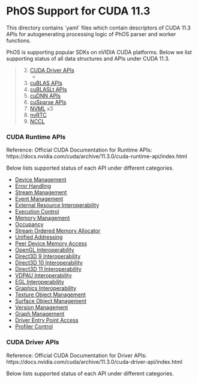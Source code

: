 <h1>PhOS Support for CUDA 11.3</h1>

<p>
This directory contains `yaml` files which contain descriptors of CUDA 11.3 APIs for autogenerating processing logic of PhOS parser and worker functions.

<p>
PhOS is supporting popular SDKs on nVIDIA CUDA platforms. Below we list supporting status of all data structures and APIs under CUDA 11.3.


> 2. [CUDA Driver APIs]()
>       * []()
> 3. [cuBLAS APIs]()
> 4. [cuBLASLt APIs]()
> 5. [cuDNN APIs]()
> 6. [cuSparse APIs]()
> 7. [NVML]() x3
> 8. [nvRTC]()
> 9. [NCCL]()


<h3>CUDA Runtime APIs</h3>

<p>
Reference: Official CUDA Documentation for Runtime APIs: https://docs.nvidia.com/cuda/archive/11.3.0/cuda-runtime-api/index.html

<p>
Below lists supported status of each API under different categories.

<ul>
    <li><a href="docs/cudart_device_management.md">Device Management</a></li>
    <li><a href="docs/cudart_error_handling.md">Error Handling</a></li>
    <li><a href="docs/cudart_stream_management.md">Stream Management</a></li>
    <li><a href="docs/cudart_event_management.md">Event Management</a></li>
    <li><a href="docs/cudart_external_resource_interoperability.md">External Resource Interoperability</a></li>
    <li><a href="docs/cudart_execution_control.md">Execution Control</a></li>
    <li><a href="docs/cudart_memory_management.md">Memory Management</a></li>
    <li><a href="docs/cudart_occupancy.md">Occupancy</a></li>
    <li><a href="docs/cudart_stream_ordered_memory_allocator.md">Stream Ordered Memory Allocator</a></li>
    <li><a href="docs/cudart_unified_addressing.md">Unified Addressing</a></li>
    <li><a href="docs/cudart_peer_device_memory_access.md">Peer Device Memory Access</a></li>
    <li><a href="docs/cudart_opengl_interoperability.md">OpenGL Interoperability</a></li>
    <li><a href="docs/cudart_direct3d_9_interoperability.md">Direct3D 9 Interoperability</a></li>
    <li><a href="docs/cudart_direct3d_10_interoperability.md">Direct3D 10 Interoperability</a></li>
    <li><a href="docs/cudart_direct3d_11_interoperability.md">Direct3D 11 Interoperability</a></li>
    <li><a href="docs/cudart_vdpau_interoperability.md">VDPAU Interoperability</a></li>
    <li><a href="docs/cudart_egl_interoperability.md">EGL Interoperability</a></li>
    <li><a href="docs/cudart_graphics_interoperability.md">Graphics Interoperability</a></li>
    <li><a href="docs/cudart_texture_object_management.md">Texture Object Management</a></li>
    <li><a href="docs/cudart_surface_object_management.md">Surface Object Management</a></li>
    <li><a href="docs/cudart_version_management.md">Version Management</a></li>
    <li><a href="docs/cudart_graph_management.md">Graph Management</a></li>
    <li><a href="docs/cudart_driver_entry_point_access.md">Driver Entry Point Access</a></li>
    <li><a href="docs/cudart_profiler_control.md">Profiler Control</a></li>
</ul>

<h3>CUDA Driver APIs</h3>

<p>
Reference: Official CUDA Documentation for Driver APIs: https://docs.nvidia.com/cuda/archive/11.3.0/cuda-driver-api/index.html

<p>
Below lists supported status of each API under different categories.
